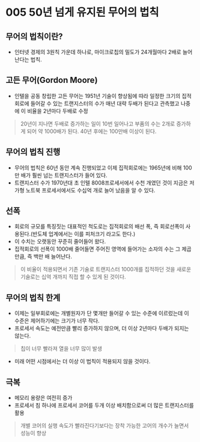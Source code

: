 # 005 50년 넘게 유지된 무어의 법칙

## 무어의 법칙이란?
- 인터넷 경제의 3원칙 가운데 하나로, 마이크로칩의 밀도가 24개월마다 2배로 늘어난다는 법칙.

## 고든 무어(Gordon Moore)
- 인텔을 공동 창립한 고든 무어는 1951년 기술이 향상됨에 따라 일정한 크기의 집적회로에 들어갈 수 있는 트랜지스터의 수가 매년 대략 두배가 된다고 관측했고 나중에 이 비율을 2년마다 두배로 수정
> 20년이 지나면 두배로 증가하는 일이 10번 일어나고 부품의 수는 2개로 증가하게 되어 약 1000배가 된다. 40년 후에는 100만배 이상이 된다.

## 무어의 법칙 진행
- 무어의 법칙은 60년 동안 계속 진행되었고 이제 집적회로에는 1965년에 비해 100만 배가 훨씬 넘는 트랜지스터가 들어 있다.
- 트랜지스터 수가 1970년대 초 인텔 8008프로세서에서 수천 개였던 것이 지금은 저가형 노트북 프로세서에서도 수십억 개로 늘어 났음을 알 수 있다.

## 선폭
- 회로의 규모를 특징짓는 대표적인 척도로는 집적회로의 배선 폭, 즉 회로선폭이 사용된다.(반도체 업계에서는 이를 피처크기 라고도 한다.)
- 이 수치는 오랫동안 꾸준히 줄어들어 왔다.
- 집적회로의 선폭이 1000배 줄어들면 주어진 영역에 들어가는 소자의 수는 그 제곱만큼, 즉 백만 배 늘어난다.
> 이 비율이 적용되면서 기존 기술로 트랜지스터 1000개를 집적하던 것을 새로운 기술로는 십억 개까지 직접 할 수 있게 된 것이다.


## 무어의 법칙 한계
- 이제는 일부회로에는 개별원자가 단 몇개만 들어갈 수 있는 수준에 이르렀는데 이 수준은 제어하기에는 크기가 너무 작다.
- 프로세서 속도는 예전만큼 빨리 증가하지 않으며, 더 이상 2년마다 두배가 되지는 않는다.
> 칩이 너무 빨라져 열을 너무 많이 발생
- 미래 어떤 시점에서는 더 이상 이 법칙이 적용되지 않을 것이다.

## 극복
- 메모리 용량은 여전히 증가
- 프로세서 침 하나에 프로세서 코어를 두개 이상 배치함으로써 더 많은 트랜지스터를 활용
> 개별 코어의 실행 속도가 빨라진다기보다는 장착 가능한 고어의 개수가 늘면서 성능이 향상



